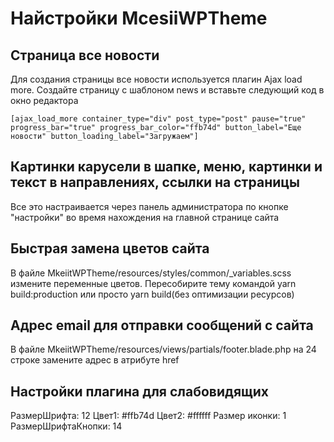 # Найстройки McesiiWPTheme

## Страница все новости

Для создания страницы все новости используется плагин Ajax load more. Создайте страницу с шаблоном news и вставьте следующий код в окно редактора

```shell
[ajax_load_more container_type="div" post_type="post" pause="true" progress_bar="true" progress_bar_color="ffb74d" button_label="Еще новости" button_loading_label="Загружаем"]
 ```

## Картинки карусели в шапке, меню, картинки и текст в направлениях, ссылки на страницы

Все это настраивается через панель администратора по кнопке "настройки" во время нахождения на главной странице сайта

## Быстрая замена цветов сайта

В файле MkeiitWPTheme/resources/styles/common/_variables.scss измените переменные цветов. Пересобирите тему командой yarn build:production или просто yarn build(без оптимизации ресурсов)

## Адрес email для отправки сообщений с сайта

В файле MkeiitWPTheme/resources/views/partials/footer.blade.php на 24 строке замените адрес в атрибуте href

## Настройки плагина для слабовидящих

РазмерШрифта: 12
Цвет1: #ffb74d
Цвет2: #ffffff
Размер иконки: 1
РазмерШрифтаКнопки: 14
